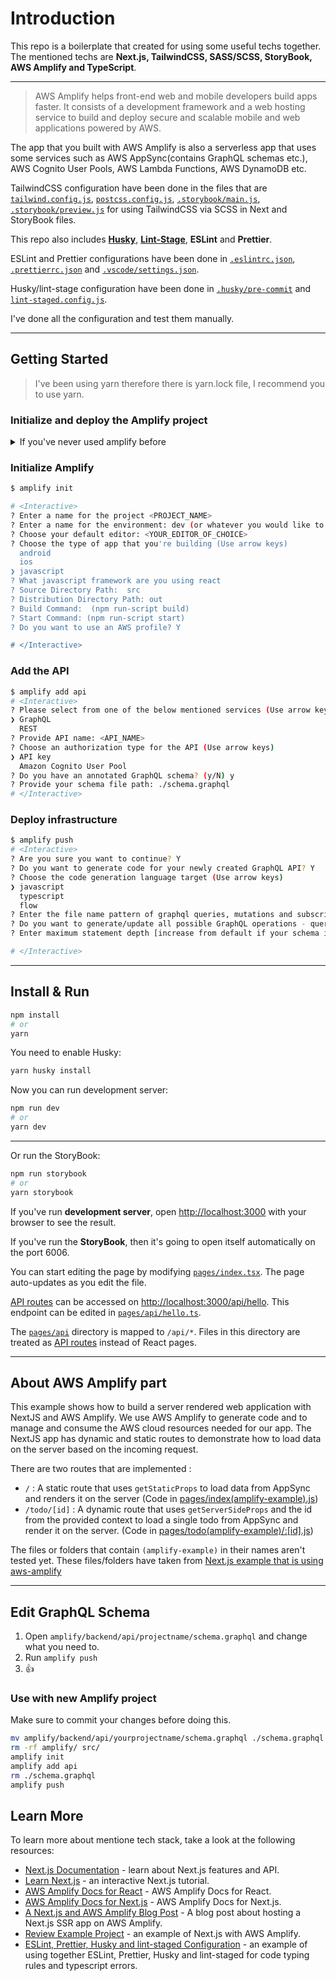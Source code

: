 # Introduction

This repo is a boilerplate that created for using some useful techs together. The mentioned techs are **Next.js, TailwindCSS, SASS/SCSS, StoryBook, AWS Amplify and TypeScript**.

<hr>

> AWS Amplify helps front-end web and mobile developers build apps faster. It consists of a development framework and a web hosting service to build and deploy secure and scalable mobile and web applications powered by AWS.

The app that you built with AWS Amplify is also a serverless app that uses some services such as AWS AppSync(contains GraphQL schemas etc.), AWS Cognito User Pools, AWS Lambda Functions, AWS DynamoDB etc.

TailwindCSS configuration have been done in the files that are [`tailwind.config.js`](tailwind.config.js), [`postcss.config.js`](postcss.config.js), [`.storybook/main.js`](./.storybook/main.js), [`.storybook/preview.js`](./.storybook/preview.js) for using TailwindCSS via SCSS in Next and StoryBook files.

This repo also includes [**Husky**](https://typicode.github.io/husky/), [**Lint-Stage**](https://github.com/okonet/lint-staged), **ESLint** and **Prettier**.

ESLint and Prettier configurations have been done in [`.eslintrc.json`](./.eslintrc.json), [`.prettierrc.json`](./.prettierrc.json) and [`.vscode/settings.json`](./.vscode/settings.json).

Husky/lint-stage configuration have been done in [`.husky/pre-commit`](./.husky/pre-commit) and [`lint-staged.config.js`](./lint-staged.config.js).

I've done all the configuration and test them manually.

<hr>

## Getting Started

> I've been using yarn therefore there is yarn.lock file, I recommend you to use yarn.

### Initialize and deploy the Amplify project

<details>
  <summary>If you've never used amplify before </summary>

#### Install & Configure Amplify

1. [Sign up](https://portal.aws.amazon.com/billing/signup#/start) for an AWS account
2. Install the AWS Amplify cli:

```sh
npm install -g @aws-amplify/cli
```

3. Configure the Amplify cli

```sh
amplify configure
```

[Read More](https://aws-amplify.github.io/docs/cli-toolchain/quickstart?sdk=js)

</details>

### Initialize Amplify

```sh
$ amplify init

# <Interactive>
? Enter a name for the project <PROJECT_NAME>
? Enter a name for the environment: dev (or whatever you would like to call this env)
? Choose your default editor: <YOUR_EDITOR_OF_CHOICE>
? Choose the type of app that you're building (Use arrow keys)
  android
  ios
❯ javascript
? What javascript framework are you using react
? Source Directory Path:  src
? Distribution Directory Path: out
? Build Command:  (npm run-script build)
? Start Command: (npm run-script start)
? Do you want to use an AWS profile? Y

# </Interactive>
```

### Add the API

```sh
$ amplify add api
# <Interactive>
? Please select from one of the below mentioned services (Use arrow keys)
❯ GraphQL
  REST
? Provide API name: <API_NAME>
? Choose an authorization type for the API (Use arrow keys)
❯ API key
  Amazon Cognito User Pool
? Do you have an annotated GraphQL schema? (y/N) y
? Provide your schema file path: ./schema.graphql
# </Interactive>
```

### Deploy infrastructure

```sh
$ amplify push
# <Interactive>
? Are you sure you want to continue? Y
? Do you want to generate code for your newly created GraphQL API? Y
? Choose the code generation language target (Use arrow keys)
❯ javascript
  typescript
  flow
? Enter the file name pattern of graphql queries, mutations and subscriptions (src/graphql/**/*.js)
? Do you want to generate/update all possible GraphQL operations - queries, mutations and subscriptions (Y/n) Y
? Enter maximum statement depth [increase from default if your schema is deeply nested] (2)

# </Interactive>
```

<hr>

## Install & Run

```sh
npm install
# or
yarn
```

You need to enable Husky:

```sh
yarn husky install
```

Now you can run development server:

```sh
npm run dev
# or
yarn dev
```

<hr>
Or run the StoryBook:

```sh
npm run storybook
# or
yarn storybook
```

If you've run **development server**, open [http://localhost:3000](http://localhost:3000) with your browser to see the result.

If you've run the **StoryBook**, then it's going to open itself automatically on the port 6006.

You can start editing the page by modifying [`pages/index.tsx`](./pages/index.tsx). The page auto-updates as you edit the file.

[API routes](https://nextjs.org/docs/api-routes/introduction) can be accessed on [http://localhost:3000/api/hello](http://localhost:3000/api/hello). This endpoint can be edited in [`pages/api/hello.ts`](./pages/api/hello.ts).

The [`pages/api`](./pages/api/) directory is mapped to `/api/*`. Files in this directory are treated as [API routes](https://nextjs.org/docs/api-routes/introduction) instead of React pages.

<hr>

## About AWS Amplify part

This example shows how to build a server rendered web application with NextJS and AWS Amplify. We use AWS Amplify to generate code and to manage and consume the AWS cloud resources needed for our app. The NextJS app has dynamic and static routes to demonstrate how to load data on the server based on the incoming request.

There are two routes that are implemented :

- `/` : A static route that uses `getStaticProps` to load data from AppSync and renders it on the server (Code in [pages/index(amplify-example).js](./pages/index(amplify-example).js))
- `/todo/[id]` : A dynamic route that uses `getServerSideProps` and the id from the provided context to load a single todo from AppSync and render it on the server. (Code in [pages/todo(amplify-example)/:[id].js](/pages/todo(amplify-example)/[id].js))

The files or folders that contain `(amplify-example)` in their names aren't tested yet. These files/folders have taken from [Next.js example that is using aws-amplify](https://github.com/vercel/next.js/tree/canary/examples/with-aws-amplify)

<hr>

## Edit GraphQL Schema

1. Open `amplify/backend/api/projectname/schema.graphql` and change what you need to.
2. Run `amplify push`
3. 👍

### Use with new Amplify project

Make sure to commit your changes before doing this.

```sh
mv amplify/backend/api/yourprojectname/schema.graphql ./schema.graphql
rm -rf amplify/ src/
amplify init
amplify add api
rm ./schema.graphql
amplify push
```

## Learn More

To learn more about mentione tech stack, take a look at the following resources:

- [Next.js Documentation](https://nextjs.org/docs) - learn about Next.js features and API.
- [Learn Next.js](https://nextjs.org/learn) - an interactive Next.js tutorial.
- [AWS Amplify Docs for React](https://docs.amplify.aws/start/q/integration/react/?sc_icampaign=react-start&sc_ichannel=docs-home) - AWS Amplify Docs for React.
- [AWS Amplify Docs for Next.js](https://docs.amplify.aws/start/q/integration/next/) - AWS Amplify Docs for Next.js.
- [A Next.js and AWS Amplify Blog Post](https://aws.amazon.com/tr/blogs/mobile/host-a-next-js-ssr-app-with-real-time-data-on-aws-amplify/) - A blog post about hosting a Next.js SSR app on AWS Amplify.
- [Review Example Project](https://github.com/vercel/next.js/tree/canary/examples/with-aws-amplify) - an example of Next.js with AWS Amplify.
- [ESLint, Prettier, Husky and lint-staged Configuration](https://paulintrognon.fr/blog/typescript-prettier-eslint-next-js) - an example of using together ESLint, Prettier, Husky and lint-staged for code typing rules and typescript errors.
